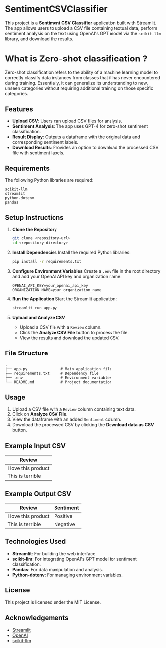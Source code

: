# SentimentCSVClassifier

This project is a **Sentiment CSV Classifier** application built with Streamlit. The app allows users to upload a CSV file containing textual data, perform sentiment analysis on the text using OpenAI's GPT model via the `scikit-llm` library, and download the results.

# What is Zero-shot classification ?

Zero-shot classification refers to the ability of a machine learning model to correctly classify data instances from classes that it has never encountered during training. Essentially, it can generalize its understanding to new, unseen categories without requiring additional training on those specific categories.

## Features
- **Upload CSV**: Users can upload CSV files for analysis.
- **Sentiment Analysis**: The app uses GPT-4 for zero-shot sentiment classification.
- **Result Display**: Outputs a dataframe with the original data and corresponding sentiment labels.
- **Download Results**: Provides an option to download the processed CSV file with sentiment labels.

## Requirements
The following Python libraries are required:

```plaintext
scikit-llm
streamlit
python-dotenv
pandas
```

## Setup Instructions

1. **Clone the Repository**
   ```bash
   git clone <repository-url>
   cd <repository-directory>
   ```

2. **Install Dependencies**
   Install the required Python libraries:
   ```bash
   pip install -r requirements.txt
   ```

3. **Configure Environment Variables**
   Create a `.env` file in the root directory and add your OpenAI API key and organization name:
   ```dotenv
   OPENAI_API_KEY=your_openai_api_key
   ORGANIZATION_NAME=your_organization_name
   ```

4. **Run the Application**
   Start the Streamlit application:
   ```bash
   streamlit run app.py
   ```

5. **Upload and Analyze CSV**
   - Upload a CSV file with a `Review` column.
   - Click the **Analyze CSV File** button to process the file.
   - View the results and download the updated CSV.

## File Structure
```plaintext
.
├── app.py               # Main application file
├── requirements.txt     # Dependency file
├── .env                 # Environment variables
└── README.md            # Project documentation
```

## Usage
1. Upload a CSV file with a `Review` column containing text data.
2. Click on **Analyze CSV File**.
3. View the dataframe with an added `Sentiment` column.
4. Download the processed CSV by clicking the **Download data as CSV** button.

## Example Input CSV
| Review              |
|---------------------|
| I love this product |
| This is terrible    |

## Example Output CSV
| Review              | Sentiment    |
|---------------------|--------------|
| I love this product | Positive     |
| This is terrible    | Negative     |

## Technologies Used
- **Streamlit**: For building the web interface.
- **scikit-llm**: For integrating OpenAI's GPT model for sentiment classification.
- **Pandas**: For data manipulation and analysis.
- **Python-dotenv**: For managing environment variables.

## License
This project is licensed under the MIT License.

## Acknowledgements
- [Streamlit](https://streamlit.io/)
- [OpenAI](https://openai.com/)
- [scikit-llm](https://github.com/scikit-llm)